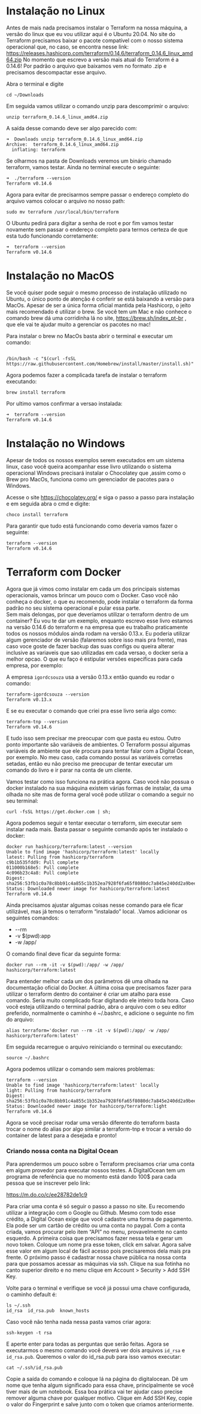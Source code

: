 # Instalação no Linux

Antes de mais nada precisamos instalar o Terraform na nossa máquina, 
a versão do linux que eu vou utilizar aqui é o Ubuntu 20.04.
No site do Terraform precisamos baixar o pacote compatível com o nosso 
sistema operacional que, no caso, se encontra nesse link: 
https://releases.hashicorp.com/terraform/0.14.6/terraform_0.14.6_linux_amd64.zip
No momento que escrevo a versão mais atual do Terraform é a 0.14.6!
Por padrão o arquivo que baixamos vem no formato .zip e precisamos descompactar esse arquivo.

Abra o terminal e digite

```
cd ~/Downloads
```


Em seguida vamos utilizar o comando unzip para descomprimir o arquivo:

```
unzip terraform_0.14.6_linux_amd64.zip
```


A saída desse comando deve ser algo parecido com:
```
➜  Downloads unzip terraform_0.14.6_linux_amd64.zip 
Archive:  terraform_0.14.6_linux_amd64.zip
  inflating: terraform 
```

Se olharmos na pasta de Downloads veremos um binário chamado terraform, vamos testar. 
Ainda no terminal execute o seguinte:
```
➜  ./terraform --version
Terraform v0.14.6
```

Agora para evitar de precisarmos sempre passar o endereço completo do arquivo
vamos colocar o arquivo no nosso path:

```
sudo mv terraform /usr/local/bin/terraform
```

O Ubuntu pedirá para digitar a senha de root e por fim vamos testar 
novamente sem passar o endereço completo para termos certeza de que esta 
tudo funcionando corretamente:

```
➜  terraform --version
Terraform v0.14.6
```

# Instalação no MacOS

Se você quiser pode seguir o mesmo processo de instalação utilizado no Ubuntu, 
o único ponto de atenção é conferir se está baixando a versão para MacOs.
Apesar de ser a única forma oficial mantida pela Hashicorp, o jeito mais recomendado 
é utilizar o brew. 
Se você tem um Mac e não conhece o comando brew dá uma corridinha lá no site, 
https://brew.sh/index_pt-br , que ele vai te ajudar muito a gerenciar os pacotes no mac!

Para instalar o brew no MacOs basta abrir o terminal e executar um comando:

```

/bin/bash -c "$(curl -fsSL https://raw.githubusercontent.com/Homebrew/install/master/install.sh)"
```


Agora podemos fazer a complicada tarefa de instalar o terraform executando:
```
brew install terraform
```


Por ultimo vamos confirmar a versao instalada:

```
➜  terraform --version
Terraform v0.14.6
```

# Instalação no Windows

Apesar de todos os nossos exemplos serem executados em um sistema linux, caso você queira acompanhar esse livro utilizando o sistema operacional Windows precisará instalar o Chocolatey que ,assim como o Brew pro MacOs, funciona como um gerenciador de pacotes para o Windows.

Acesse o site https://chocolatey.org/ e siga o passo a passo para instalação e em seguida abra o cmd e digite:

```
choco install terraform
```

Para garantir que tudo está funcionando como deveria vamos fazer o seguinte:

```
terraform --version
Terraform v0.14.6
```

# Terraform com Docker


Agora que já vimos como instalar em cada um dos principais sistemas operacionais, vamos brincar um pouco com o Docker. Caso você não conheça o docker, o que eu recomendo, pode instalar o terraform da forma padrão no seu sistema operacional e pular essa parte.    
Sem mais delongas, por que deveríamos utilizar o terraform dentro de um container?
Eu vou te dar um exemplo, enquanto escrevo esse livro estamos na versão 0.14.6 do terraform 
e na empresa que eu trabalho praticamente todos os nossos módulos ainda rodam na 
versão 0.13.x. Eu poderia utilizar algum gerenciador de versão 
(falaremos sobre isso mais pra frente), mas caso voce goste de fazer backup das suas configs ou
queira alterar inclusive as variaveis que sao utilizadas em cada versao, o docker seria a melhor opcao. 
O  que eu faço é estipular versões específicas para cada empresa, por exemplo:

A empresa `igordcsouza` usa a versão 0.13.x então quando eu rodar o comando:

```
terraform-igordcsouza --version
Terraform v0.13.x
```

E se eu executar o comando que criei pra esse livro seria algo como:
```
terraform-tnp --version
Terraform v0.14.6
```

E tudo isso sem precisar me preocupar com que pasta eu estou. 
Outro ponto importante são variáveis de ambientes. O Terraform possui algumas 
variáveis de ambiente que ele procura para tentar falar com a Digital Ocean, 
por exemplo. No meu caso, cada comando possui as variáveis corretas setadas, 
então eu não preciso me preocupar de tentar executar um comando do livro e ir 
parar na conta de um cliente.

Vamos testar como isso funciona na prática agora. Caso você não possua o docker 
instalado na sua máquina existem várias formas de instalar, da uma olhada no site 
mas de forma geral você pode utilizar o comando a seguir no seu terminal:

```
curl -fsSL https://get.docker.com | sh;
```

Agora podemos seguir e tentar executar o terraform, sim executar sem instalar nada mais. 
Basta passar o seguinte comando após ter instalado o docker:

```
docker run hashicorp/terraform:latest --version
Unable to find image 'hashicorp/terraform:latest' locally
latest: Pulling from hashicorp/terraform
c9b1b535fdd9: Pull complete 
011000b168e5: Pull complete 
4c096b23c4a8: Pull complete 
Digest: sha256:53fb1c0a78c8bb91c4a855c1b352ea7928f6fa65f8080dc7a845e240dd2a9bee
Status: Downloaded newer image for hashicorp/terraform:latest
Terraform v0.14.6
```


Ainda precisamos ajustar algumas coisas nesse comando para ele ficar utilizável, mas já temos o terraform “instalado” local. 
.Vamos adicionar os seguintes comandos:

* --rm
* -v $(pwd):app
* -w /app/

O comando final deve ficar da seguinte forma:

```
docker run --rm -it -v $(pwd):/app/ -w /app/ hashicorp/terraform:latest
```

Para entender melhor cada um dos parâmetros dê uma olhada na documentação oficial do Docker.
A última coisa que precisamos fazer para utilizar o terraform dentro do container é criar um atalho para esse comando. Seria muito complicado ficar digitando ele inteiro toda hora.
Caso você esteja utilizando o terminal padrão, abra o arquivo com o seu editor preferido, normalmente o caminho é ~/.bashrc, e adicione o seguinte no fim do arquivo:

```
alias terraform='docker run --rm -it -v $(pwd):/app/ -w /app/ hashicorp/terraform:latest'
```


Em seguida recarregue o arquivo reiniciando o terminal ou executando: 

```
source ~/.bashrc
```

Agora podemos utilizar o comando sem maiores problemas:

```
terraform --version
Unable to find image 'hashicorp/terraform:latest' locally
light: Pulling from hashicorp/terraform
Digest: sha256:53fb1c0a78c8bb91c4a855c1b352ea7928f6fa65f8080dc7a845e240dd2a9bee
Status: Downloaded newer image for hashicorp/terraform:light
Terraform v0.14.6
```

Agora se você precisar rodar uma versão diferente do terraform basta trocar o nome do alias por algo similar a terraform-tnp e trocar a versão do container de latest para a desejada e pronto!

### Criando nossa conta na Digital Ocean

Para aprendermos um pouco sobre o Terraform precisamos criar uma conta em algum provedor para executar nossos testes. A DigitalOcean tem um programa de referência que no momento está dando 100$ para cada pessoa que se inscrever pelo link: 

https://m.do.co/c/ee28782de1c9

Para criar uma conta é só seguir o passo a passo no site. Eu recomendo utilizar a integração com o Google ou Github. Mesmo com todo esse crédito, a Digital Ocean exige que você cadastre uma forma de pagamento. Ela pode ser um cartão de crédito ou uma conta no paypal. Com a conta criada, vamos procurar pelo item “API” no menu, provavelmente no canto esquerdo.
A primeira coisa que precisamos fazer nessa tela e gerar um novo token. Coloque um nome pra esse token, click em salvar. Agora salve esse valor em algum local de fácil acesso pois precisaremos dela mais pra frente.
O próximo passo é cadastrar nossa chave pública na nossa conta para que possamos acessar as máquinas via ssh. Clique na sua fotinha no canto superior direito e no menu clique em Account > Security > Add SSH Key.

Volte para o terminal e verifique se você já possui uma chave configurada, o caminho default é:

```
ls ~/.ssh 
id_rsa  id_rsa.pub  known_hosts
```


Caso você não tenha nada nessa pasta vamos criar agora:

```
ssh-keygen -t rsa
```

E aperte enter para todas as perguntas que serão feitas. Agora se executarmos o mesmo comando você deverá ver dois arquivos `id_rsa` e `id_rsa.pub`.
Queremos o valor do id_rsa.pub para isso vamos executar:

```
cat ~/.ssh/id_rsa.pub
```

Copie a saída do comando e coloque lá na página do digitalocean. Dê um nome que tenha algum significado para essa chave, principalmente se você tiver mais de um notebook. Essa boa prática vai ter ajudar caso precise remover alguma chave por qualquer motivo. 
Clique em Add SSH Key, copie o valor do Fingerprint e salve junto com o token que criamos anteriormente.
